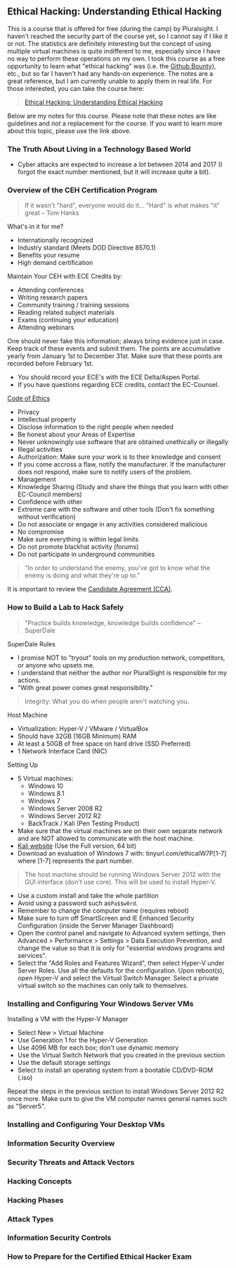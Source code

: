## Ethical Hacking: Understanding Ethical Hacking

This is a course that is offered for free (during the camp) by Pluralsight. I haven't reached the security part of the course yet, so I cannot say if I like it or not. The statistics are definitely interesting but the concept of using multiple virtual machines is quite indifferent to me, especially since I have no way to perform these operations on my own. I took this course as a free opportunity to learn what "ethical hacking" was (i.e. the [Github Bounty](https://bounty.github.com/)), etc., but so far I haven't had any hands-on experience. The notes are a great reference, but I am currently unable to apply them in real life. For those interested, you can take the course here:

> [Ethical Hacking: Understanding Ethical Hacking](https://www.pluralsight.com/courses/ethical-hacking-understanding)

Below are my notes for this course. Please note that these notes are like guidelines and *not* a replacement for the course. If you want to learn more about this topic, please use the link above.

### The Truth About Living in a Technology Based World

- Cyber attacks are expected to increase a *lot* between 2014 and 2017 (I forgot the exact number mentioned, but it will increase quite a bit).

### Overview of the CEH Certification Program

> If it wasn't "hard", everyone would do it...
> "Hard" is what makes "it" great &ndash; Tom Hanks

What's in it for me?

- Internationally recognized
- Industry standard (Meets DOD Directive 8570.1)
- Benefits your resume
- High demand certification

Maintain Your CEH with ECE Credits by:

- Attending conferences
- Writing research papers
- Community training / training sessions
- Reading related subject materials
- Exams (continuing your education)
- Attending webinars

One should never fake this information; always bring evidence just in case. Keep track of these events and submit them. The points are accumulative yearly from January 1st to December 31st. Make sure that these points are recorded before February 1st.

- You should record your ECE's with the ECE Delta/Aspen Portal.
- If you have questions regarding ECE credits, contact the EC-Counsel.

[Code of Ethics](http://www.eccouncil.org/support/code-of-ethics)

- Privacy
- Intellectual property
- Disclose information to the right people when needed
- Be honest about your Areas of Expertise
- Never unknowingly use software that are obtained unethically or illegally
- Illegal activities
- Authorization: Make sure your work is to their knowledge and consent
- If you come accross a flaw, notify the manufacturer. If the manufacturer does not respond, make sure to notify users of the problem.
- Management
- Knowledge Sharing (Study and share the things that you learn with other EC-Council members)
- Confidence with other 
- Extreme care with the software and other tools (Don't fix something without verification)
- Do not associate or engage in any activities considered malicious
- No compromise
- Make sure everything is within legal limits
- Do not promote blackhat activity (forums)
- Do not participate in underground communities

> "In order to understand the enemy, you've got to know what the enemy is doing and what they're up to."

It is important to review the [Candidate Agreement (CCA)](http://eccouncil.org/members/candidateagreement.pdf).

### How to Build a Lab to Hack Safely

> "Practice builds knowledge, knowledge builds confidence" &ndash; SuperDale

SuperDale Rules

- I promise NOT to "tryout" tools on my production network, competitors, or anyone who upsets me.
- I understand that neither the author nor PluralSight is responsible for my actions.
- "With great power comes great responsibility."

> Integrity: What you do when people aren't watching you.

Host Machine

- Virtualization: Hyper-V / VMware / VirtualBox
- Should have 32GB (16GB Minimum) RAM
- At least a 50GB of free space on hard drive (SSD Preferred)
- 1 Network Interface Card (NIC)

Setting Up

- 5 Virtual machines:
  - Windows 10
  - Windows 8.1
  - Windows 7
  - Windows Server 2008 R2
  - Windows Server 2012 R2
  - BackTrack / Kali (Pen Testing Product)
- Make sure that the virtual machines are on their own separate network and are NOT allowed to communicate with the host machine.
- [Kali website](https://www.kali.org/) (Use the Full version, 64 bit)
- Download an evaluation of Windows 7 with: tinyurl.com/ethicalW7P[1-7] where [1-7] represents the part number.

> The host machine should be running Windows Server 2012 with the GUI interface (don't use core). This will be used to install Hyper-V.

- Use a custom install and take the whole partition
- Avoid using a password such as`Pa$$w0rd`.
- Remember to change the computer name (requires reboot)
- Make sure to turn off SmartScreen and IE Enhanced Security Configuration (inside the Server Manager Dashboard)
- Open the control panel and navigate to Advanced system settings, then Advanced > Performance > Settings > Data Execution Prevention, and change the value so that it is only for "essential windows programs and services".
- Select the "Add Roles and Features Wizard", then select Hyper-V under Server Roles. Use all the defaults for the configuration. Upon reboot(s), open Hyper-V and select the Virtual Switch Manager. Select a private virtual switch so the machines can only talk to themselves.

### Installing and Configuring Your Windows Server VMs

Installing a VM with the Hyper-V Manager

- Select New > Virtual Machine
- Use Generation 1 for the Hyper-V Generation
- Use 4096 MB for each box; don't use dynamic memory
- Use the Virtual Switch Network that you created in the previous section
- Use the default storage settings
- Select to install an operating system from a bootable CD/DVD-ROM (.iso)

Repeat the steps in the previous section to install Windows Server 2012 R2 once more. Make sure to give the VM computer names general names such as "Server5".

### Installing and Configuring Your Desktop VMs

### Information Security Overview

### Security Threats and Attack Vectors

### Hacking Concepts

### Hacking Phases

### Attack Types

### Information Security Controls

### How to Prepare for the Certified Ethical Hacker Exam
